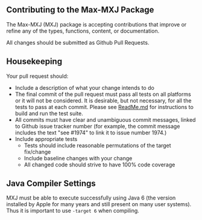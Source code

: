 ## Contributing to the Max-MXJ Package

The Max-MXJ (MXJ) package is accepting contributions that improve or refine any of the types, functions, content, or documentation. 

All changes should be submitted as Github Pull Requests.


## Housekeeping
Your pull request should: 

* Include a description of what your change intends to do
* The final commit of the pull request must pass all tests on all platforms or it will not be considered. It is desirable, but not necessary, for all the tests to pass at each commit. Please see [ReadMe.md](./ReadMe.md) for instructions to build and run the test suite.
* All commits must have clear and unambiguous commit messages, linked to Github issue tracker number (for example, the commit message includes the text "see #1974" to link it to issue number 1974.) 
* Include appropriate tests 
    * Tests should include reasonable permutations of the target fix/change
    * Include baseline changes with your change
    * All changed code should strive to have 100% code coverage


## Java Compiler Settings

MXJ must be able to execute successfully using Java 6 (the version installed by Apple for many years and still present on many user systems). Thus it is important to use `-target 6` when compiling.

